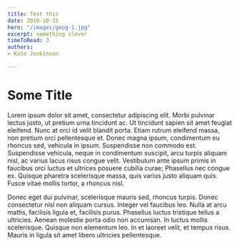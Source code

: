 ```yaml
---
title: Test this
date: 2018-10-15
hero: "/images/geog-1.jpg"
excerpt: something clever
timeToRead: 3
authors:
- Kate Jenkinson

---
```

# Some Title

Lorem ipsum dolor sit amet, consectetur adipiscing elit. Morbi pulvinar lectus justo, ut pretium urna tincidunt ac. Ut tincidunt sapien sit amet feugiat eleifend. Nunc at orci id velit blandit porta. Etiam rutrum eleifend massa, non pretium orci pellentesque et. Donec magna ipsum, condimentum eu rhoncus sed, vehicula in ipsum. Suspendisse non commodo est. Suspendisse vehicula, neque in condimentum suscipit, arcu turpis aliquam nisl, ac varius lacus risus congue velit. Vestibulum ante ipsum primis in faucibus orci luctus et ultrices posuere cubilia curae; Phasellus nec congue ex. Quisque pharetra scelerisque massa, quis varius justo aliquam quis. Fusce vitae mollis tortor, a rhoncus nisl.

Donec eget dui pulvinar, scelerisque mauris sed, rhoncus turpis. Donec consectetur nisl non aliquam cursus. Integer vel faucibus leo. Nulla at arcu mattis, facilisis ligula et, facilisis purus. Phasellus luctus tristique tellus a ultricies. Aenean molestie porta odio non accumsan. In luctus mollis scelerisque. Quisque non elementum leo. In et laoreet velit, et tempus risus. Mauris in ligula sit amet libero ultricies pellentesque.